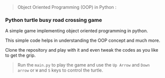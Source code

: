 > Object Oriented Programming (OOP) in Python
: 

### Python turtle busy road crossing game 

<p>A simple game implementing object oriented programming in python.</p>
<p>This simple code helps in understanding the OOP concept and much more.</p>

<p>Clone the repository and play with it and even tweak the codes as you like to get the grip.</p>

> Run the `main.py` to play the game and use the `Up Arrow` and `Down arrow` or `W` and `S` keys to control the turtle.

